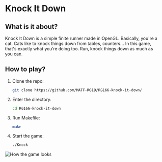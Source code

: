 # Knock It Down

## What is it about?

Knock It Down is a simple finite runner made in OpenGL. Basically, you're a cat. Cats like to knock things down from tables, counters... In this game, that's exactly what you're doing too. Run, knock things down as much as you can.
## How to play?

1. Clone the repo:

    ```bash
    git clone https://github.com/MATF-RG19/RG166-knock-it-down/
    ```

2. Enter the directory:
    ```bash
    cd RG166-knock-it-down
    ```

3. Run Makefile:
    ```bash
    make
    ```

4. Start the game:
   ```bash
   ./Knock
   ```
   
![How the game looks](https://i.imgur.com/bA65mVl.png)

